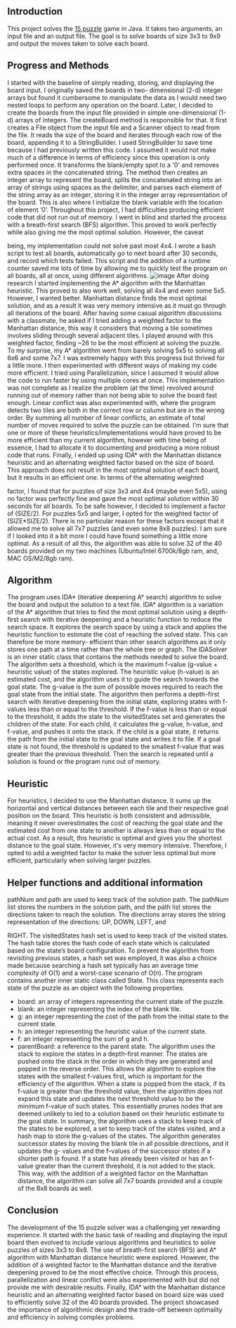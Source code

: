 ## Introduction
This project solves the [15 puzzle](https://en.wikipedia.org/wiki/15_Puzzle) game in Java. It takes two arguments, an input file and an output file. The goal is to solve boards of size 3x3 to 9x9 and output the moves taken to solve each board.
## Progress and Methods
I started with the baseline of simply reading, storing, and displaying the board input. I originally saved the boards in two- dimensional (2-d) integer arrays but found it cumbersome to manipulate the data as I would need two nested loops to perform any operation on the board. Later, I decided to create the boards from the input file provided in simple one-dimensional (1-d) arrays of integers. The createBoard method is responsible for that. It first creates a File object from the input file and a Scanner object to read from the file. It reads the size of the board and iterates through each row of the board, appending it to a StringBuilder. I used StringBuilder to save time because I had previously written this code. I assumed it would not make much of a difference in terms of efficiency since this operation is only performed once. It transforms the blank/empty spot to a '0' and removes extra spaces in the concatenated string. The method then creates an integer array to represent the board, splits the concatenated string into an array of strings using spaces as the delimiter, and parses each element of the string array as an integer, storing it in the integer array representation of the board. This is also where I initialize the blank variable with the location of element ‘0’.
Throughout this project, I had difficulties producing efficient code that did not run out of memory. I went in blind and started the process with a breath-first search (BFS) algorithm. This proved to work perfectly while also giving me the most optimal solution. However, the caveat
 
being, my implementation could not solve past most 4x4. I wrote a bash script to test all boards, automatically go to next board after 30 seconds, and record which tests failed. This script and the addition of a runtime counter saved me lots of time by allowing me to quickly test the program on all boards, all at once, using different algorithms.
![image](https://github.com/MurkyPuma/FifteenPuzzleSolver/assets/74885743/f03ab45f-ff8d-45db-b4af-6a0f6add2955)
After doing research I started implementing the A* algorithm with the Manhattan heuristic. This proved to also work well, solving all 4x4 and even some 5x5. However, I wanted better. Manhattan distance finds the most optimal solution, and as a result it was very memory intensive as it must go through all iterations of the board. After having some casual algorithm discussions with a classmate, he asked if I tried adding a weighted factor to the Manhattan distance, this way it considers that moving a tile sometimes involves sliding through several adjacent tiles. I played around with this weighted factor, finding ~26 to be the most efficient at solving the puzzle. To my surprise, my A* algorithm went from barely solving 5x5 to solving all 6x6 and some 7x7. I was extremely happy with this progress but thrived for a little more.
I then experimented with different ways of making my code more efficient. I tried using Parallelization, since I assumed it would allow the code to run faster by using multiple cores at once. This implementation was not complete as I realize the problem (at the time) revolved around running out of memory rather than not being able to solve the board fast enough. Linear conflict was also experimented with, where the program detects two tiles are both in the correct row or column but are in the wrong order. By summing all number of linear conflicts, an estimate of total number of moves required to solve the puzzle can be obtained. I’m sure that one or more of these heuristics/implementations would have proved to be more efficient than my current algorithm, however with time being of essence, I had to allocate it to documenting and producing a more robust code that runs.
Finally, I ended up using IDA* with the Manhattan distance heuristic and an alternating weighted factor based on the size of board. This approach does not result in the most optimal solution of each board, but it results in an efficient one. In terms of the alternating weighted
 
factor, I found that for puzzles of size 3x3 and 4x4 (maybe even 5x5), using no factor was perfectly fine and gave the most optimal solution within 30 seconds for all boards. To be safe however, I decided to implement a factor of (SIZE/2). For puzzles 5x5 and larger, I opted for the weighted factor of (SIZE*SIZE/2). There is no particular reason for these factors except that it allowed me to solve all 7x7 puzzles (and even some 8x8 puzzles). I am sure if I looked into it a bit more I could have found something a little more optimal. As a result of all this, the algorithm was able to solve 32 of the 40 boards provided on my two machines (Ubuntu/Intel 6700k/8gb ram, and, MAC OS/M2/8gb ram).
## Algorithm
The program uses IDA* (iterative deepening A* search) algorithm to solve the board and output the solution to a text file. IDA* algorithm is a variation of the A* algorithm that tries to find the most optimal solution using a depth-first search with iterative deepening and a heuristic function to reduce the search space. It explores the search space by using a stack and applies the heuristic function to estimate the cost of reaching the solved state. This can therefore be more memory- efficient than other search algorithms as it only stores one path at a time rather than the whole tree or graph.
The IDASolver is an inner static class that contains the methods needed to solve the board. The algorithm sets a threshold, which is the maximum f-value (g-value + heuristic value) of the states explored. The heuristic value (h-value) is an estimated cost, and the algorithm uses it to guide the search towards the goal state. The g-value is the sum of possible moves required to reach the goal state from the initial state.
The algorithm then performs a depth-first search with iterative deepening from the initial state, exploring states with f-values less than or equal to the threshold. If the f-value is less than or equal to the threshold, it adds the state to the visitedStates set and generates the children of the state. For each child, it calculates the g-value, h-value, and f-value, and pushes it onto the stack. If the child is a goal state, it returns the path from the initial state to the goal state and writes it to file. If a goal state is not found, the threshold is updated to the smallest f-value that was greater than the previous threshold. Then the search is repeated until a solution is found or the program runs out of memory.
## Heuristic
For heuristics, I decided to use the Manhattan distance. It sums up the horizontal and vertical distances between each tile and their respective goal position on the board. This heuristic is both consistent and admissible, meaning it never overestimates the cost of reaching the goal state and the estimated cost from one state to another is always less than or equal to the actual cost. As a result, this heuristic is optimal and gives you the shortest distance to the goal state. However, it's very memory intensive. Therefore, I opted to add a weighted factor to make the solver less optimal but more efficient, particularly when solving larger puzzles.
## Helper functions and additional information
pathNum and path are used to keep track of the solution path. The pathNum list stores the numbers in the solution path, and the path list stores the directions taken to reach the solution. The directions array stores the string representation of the directions: UP, DOWN, LEFT, and

RIGHT. The visitedStates hash set is used to keep track of the visited states. The hash table stores the hash code of each state which is calculated based on the state’s board configuration. To prevent the algorithm from revisiting previous states, a hash set was employed, it was also a choice made because searching a hash set typically has an average time complexity of O(1) and a worst-case scenario of O(n).
The program contains another inner static class called State. This class represents each state of the puzzle as an object with the following properties.
- board: an array of integers representing the current state of the puzzle.
- blank: an integer representing the index of the blank tile.
- g: an integer representing the cost of the path from the initial state to the current state.
- h: an integer representing the heuristic value of the current state.
- f: an integer representing the sum of g and h.
- parentBoard: a reference to the parent state.
The algorithm uses the stack to explore the states in a depth-first manner. The states are pushed onto the stack in the order in which they are generated and popped in the reverse order. This allows the algorithm to explore the states with the smallest f-values first, which is important for the efficiency of the algorithm. When a state is popped from the stack, if its f-value is greater than the threshold value, then the algorithm does not expand this state and updates the next threshold value to be the minimum f-value of such states. This essentially prunes nodes that are deemed unlikely to led to a solution based on their heuristic estimate to the goal state.
In summary, the algorithm uses a stack to keep track of the states to be explored, a set to keep track of the states visited, and a hash map to store the g-values of the states. The algorithm generates successor states by moving the blank tile in all possible directions, and it updates the g- values and the f-values of the successor states if a shorter path is found. If a state has already been visited or has an f-value greater than the current threshold, it is not added to the stack. This way, with the addition of a weighted factor on the Manhattan distance, the algorithm can solve all 7x7 boards provided and a couple of the 8x8 boards as well.
## Conclusion
The development of the 15 puzzle solver was a challenging yet rewarding experience. It started with the basic task of reading and displaying the input board then evolved to include various algorithms and heuristics to solve puzzles of sizes 3x3 to 8x8. The use of breath-first search (BFS) and A* algorithm with Manhattan distance heuristic were explored. However, the addition of a weighted factor to the Manhattan distance and the iterative deepening proved to be the most effective choice. Through this process, parallelization and linear conflict were also experimented with but did not provide me with desirable results. Finally, IDA* with the Manhattan distance heuristic and an alternating weighted factor based on board size was used to efficiently solve 32 of the 40 boards provided. The project showcased the importance of algorithmic design and the trade-off between optimality and efficiency in solving complex problems.
